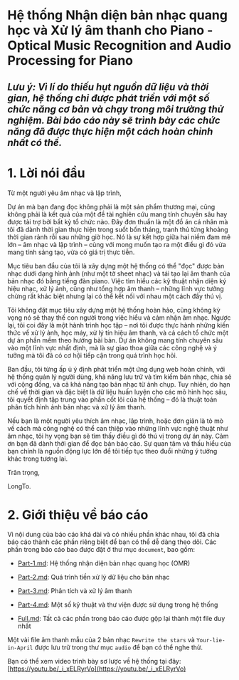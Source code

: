 # Hệ thống Nhận diện bản nhạc quang học và Xử lý âm thanh cho Piano - Optical Music Recognition and Audio Processing for Piano

## *Lưu ý: Vì lí do thiếu hụt nguồn dữ liệu và thời gian, hệ thống chỉ được phát triển với một số chức năng cơ bản và chạy trong môi trường thử nghiệm. Bài báo cáo này sẽ trình bày các chức năng đã được thực hiện một cách hoàn chỉnh nhất có thể.*

# 1. Lời nói đầu

Từ một người yêu âm nhạc và lập trình,

Dự án mà bạn đang đọc không phải là một sản phẩm thương mại, cũng không phải là kết quả của một đề tài nghiên cứu mang tính chuyên sâu hay được tài trợ bởi bất kỳ tổ chức nào. Đây đơn thuần là một đồ án cá nhân mà tôi đã dành thời gian thực hiện trong suốt bốn tháng, tranh thủ từng khoảng thời gian rảnh rỗi sau những giờ học. Nó là sự kết hợp giữa hai niềm đam mê lớn – âm nhạc và lập trình – cùng với mong muốn tạo ra một điều gì đó vừa mang tính sáng tạo, vừa có giá trị thực tiễn.

Mục tiêu ban đầu của tôi là xây dựng một hệ thống có thể "đọc" được bản nhạc dưới dạng hình ảnh (như một tờ sheet nhạc) và tái tạo lại âm thanh của bản nhạc đó bằng tiếng đàn piano. Việc tìm hiểu các kỹ thuật nhận diện ký hiệu nhạc, xử lý ảnh, cũng như tổng hợp âm thanh – những lĩnh vực tưởng chừng rất khác biệt nhưng lại có thể kết nối với nhau một cách đầy thú vị.

Tôi không đặt mục tiêu xây dựng một hệ thống hoàn hảo, cũng không kỳ vọng nó sẽ thay thế con người trong việc hiểu và cảm nhận âm nhạc. Ngược lại, tôi coi đây là một hành trình học tập – nơi tôi được thực hành những kiến thức về xử lý ảnh, học máy, xử lý tín hiệu âm thanh, và cả cách tổ chức một dự án phần mềm theo hướng bài bản. Dự án không mang tính chuyên sâu vào một lĩnh vực nhất định, mà là sự giao thoa giữa các công nghệ và ý tưởng mà tôi đã có cơ hội tiếp cận trong quá trình học hỏi.

Ban đầu, tôi từng ấp ủ ý định phát triển một ứng dụng web hoàn chỉnh, với hệ thống quản lý người dùng, khả năng lưu trữ và tìm kiếm bản nhạc, chia sẻ với cộng đồng, và cả khả năng tạo bản nhạc từ ảnh chụp. Tuy nhiên, do hạn chế về thời gian và đặc biệt là dữ liệu huấn luyện cho các mô hình học sâu, tôi quyết định tập trung vào phần cốt lõi của hệ thống – đó là thuật toán phân tích hình ảnh bản nhạc và xử lý âm thanh.

Nếu bạn là một người yêu thích âm nhạc, lập trình, hoặc đơn giản là tò mò về cách mà công nghệ có thể can thiệp vào những lĩnh vực nghệ thuật như âm nhạc, tôi hy vọng bạn sẽ tìm thấy điều gì đó thú vị trong dự án này. Cảm ơn bạn đã dành thời gian để đọc bản báo cáo. Sự quan tâm và thấu hiểu của bạn chính là nguồn động lực lớn để tôi tiếp tục theo đuổi những ý tưởng khác trong tương lai.

Trân trọng,

LongTo.

# 2. Giới thiệu về báo cáo

Vì nội dung của báo cáo khá dài và có nhiều phần khác nhau, tôi đã chia báo cáo thành các phần riêng biệt để bạn có thể dễ dàng theo dõi. Các phần trong báo cáo bao được đặt ở thư mục `document`, bao gồm:

- [Part-1.md](./document/Part-1.md): Hệ thống nhận diện bản nhạc quang học (OMR)

- [Part-2.md](./document/Part-2.md): Quá trình tiền xử lý dữ liệu cho bản nhạc

- [Part-3.md](./document/Part-3.md): Phân tích và xử lý âm thanh

- [Part-4.md](./document/Part-4.md): Một số kỹ thuật và thư viện được sử dụng trong hệ thống

- [Full.md](./document/Full.md): Tất cả các phần trong báo cáo được gộp lại thành một file duy nhất

Một vài file âm thanh mẫu của 2 bản nhạc `Rewrite the stars` và `Your-lie-in-April` được lưu trữ trong thư mục `audio` để bạn có thể nghe thử.

Bạn có thể xem video trình bày sơ lược về hệ thống tại đây: [https://youtu.be/_i_xELRyrVo](https://youtu.be/_i_xELRyrVo)
